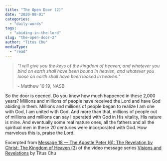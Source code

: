 ```yaml
---
title: "The Open Door (2)"
date: "2020-08-01"
categories: 
  - "daily-words"
tags: 
  - "abiding-in-the-lord"
slug: "the-open-door-2"
author: "Titus Chu"
mediaType: 
  - "read"
---
```


> _"I will give you the keys of the kingdom of heaven; and whatever you bind on earth shall have been bound in heaven, and whatever you loose on earth shall have been loosed in heaven."_
> 
> \- Matthew 16:19, NASB

So the door is opened. Do you know how much happened in these 2,000 years? Millions and millions of people have received the Lord and have God abiding in them. Millions and millions of people began to realize I am one with God, I am united with God. And more than that, millions of people out of millions and millions can say I operated with God in His vitality, His nature is mine. And eventually some real mature ones, all the fathers and all the spiritual men in these 20 centuries were incorporated with God. How marvelous this is, praise the Lord.

Excerpted from [Message 18 — The Apostle Peter (6): The Revelation by Christ: The Kingdom of Heaven (3)](https://youtu.be/gk1Rld5iqFE) of the video message series [Visions and Revelations](http://english.thechurchincleveland.org/virtual-lords-day.html) by Titus Chu
